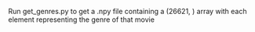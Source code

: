 Run get_genres.py to get a .npy file containing a (26621, ) array with each element representing the genre of that movie
